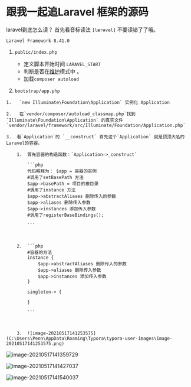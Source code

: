 #  跟我一起追Laravel 框架的源码

laravel到底怎么读？ 首先看音标读法 `[lærəvel]` 不要读错了了哦。 

`Laravel Framework 8.41.0`

1.  `public/index.php`  

    -   定义脚本开始时间  `LARAVEL_START`
    -   判断是否在[维护](https://laravel.com/docs/8.x/configuration#maintenance-mode)模式中 。
    -   加载`composer autoload`

2.   `bootstrap/app.php`

    1.   `new Illuminate\Foundation\Application` 实例化 Application

    2.   在`vendor/composer/autoload_classmap.php`找到 `Illuminate\Foundation\Application` 的真实文件`vendor/laravel/framework/src/Illuminate/Foundation/Application.php`

    3.  看`Application`的 `__construct` 首先这个`Application` 就是顶顶大名的Laravel的容器。

        1.  首先容器的构造函数：`Application->_construct`

            ```php
            代码解释为： $app = 容器的实例
            #调用了setBasePath 方法
            $app->basePath = 项目的根目录
            #调用了instance 方法
            $app->abstractAliases 删除传入的参数
            $app->aliases 删除传入参数
            $app->instances 添加传入参数
            #调用了registerBaseBindings();
            
            ```
            
            ​    
            
        2.  ```php
            #容器的方法
            instance {
                $app->abstractAliases 删除传入的参数
                $app->aliases 删除传入参数
                $app->instances 添加传入参数
            }
            
            singleton-> {
                
            }
            
            ```
        
            
        
        3.  ![image-20210517141253575](C:\Users\Penn\AppData\Roaming\Typora\typora-user-images\image-20210517141253575.png)
        
        

![image-20210517141359729](C:\Users\Penn\AppData\Roaming\Typora\typora-user-images\image-20210517141359729.png)

![image-20210517141427037](C:\Users\Penn\AppData\Roaming\Typora\typora-user-images\image-20210517141427037.png)

![image-20210517141540037](C:\Users\Penn\AppData\Roaming\Typora\typora-user-images\image-20210517141540037.png)